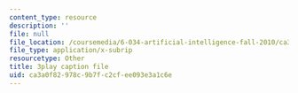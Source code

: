 ```yaml
---
content_type: resource
description: ''
file: null
file_location: /coursemedia/6-034-artificial-intelligence-fall-2010/ca3a0f82978c9b7fc2cfee093e3a1c6e_PimSbFGrwXM.srt
file_type: application/x-subrip
resourcetype: Other
title: 3play caption file
uid: ca3a0f82-978c-9b7f-c2cf-ee093e3a1c6e
---
```

